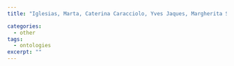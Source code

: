 ```yaml
---
title: "Iglesias, Marta, Caterina Caracciolo, Yves Jaques, Margherita Sini, Francesco Calderini, Johannes Keizer, Fynvola Le Hunte Ward, <strong>Malvina Nissim</strong>, and Aldo Gangemi. WP7 User requirements for the fisheries stock depletion alert system. NeOn Deliverable D7 1.1. 2006."

categories: 
  - other
tags:
  - ontologies
excerpt: ""
---
```




